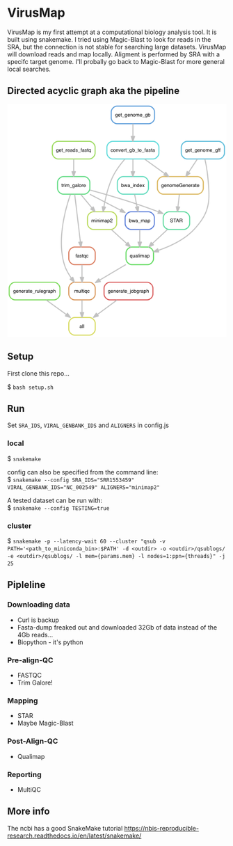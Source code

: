 # VirusMap

VirusMap is my first attempt at a computational biology analysis tool. It is built using snakemake. I tried using Magic-Blast to look for reads in the SRA, but the connection is not stable for searching large datasets. VirusMap will download reads and map locally. Aligment is performed by SRA with a specifc target genome. I'll probally go back to Magic-Blast for more general local searches.

## Directed acyclic graph aka the pipeline

![virusMAP DAG](./rulegraph.png "virusMAP DAG")

## Setup

First clone this repo...

$ `bash setup.sh`

## Run

Set `SRA_IDS`, `VIRAL_GENBANK_IDS` and `ALIGNERS` in config.js

### local

$ `snakemake`

config can also be specified from the command line:  
$ `snakemake --config SRA_IDS="SRR1553459" VIRAL_GENBANK_IDS="NC_002549" ALIGNERS="minimap2"`

A tested dataset can be run with:  
$ `snakemake --config TESTING=true`

### cluster

$ `
snakemake -p
--latency-wait 60
--cluster "qsub -v PATH='<path_to_miniconda_bin>:$PATH' -d <outdir> -o <outdir>/qsublogs/ -e <outdir>/qsublogs/ -l mem={params.mem} -l nodes=1:ppn={threads}"
-j 25
`

## Pipleline

### Downloading data

- Curl is backup
- Fasta-dump freaked out and downloaded 32Gb of data instead of the 4Gb reads...
- Biopython - it's python

### Pre-align-QC

- FASTQC
- Trim Galore!

### Mapping

- STAR
- Maybe Magic-Blast

### Post-Align-QC

- Qualimap

### Reporting

- MultiQC

## More info

The ncbi has a good SnakeMake tutorial <https://nbis-reproducible-research.readthedocs.io/en/latest/snakemake/>